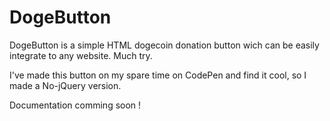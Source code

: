 DogeButton
==========

DogeButton is a simple HTML dogecoin donation button wich can be easily integrate to any website. Much try.

I've made this button on my spare time on CodePen and find it cool, so I made a No-jQuery version.

Documentation comming soon ! 